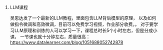 1. LLM课程

    吴恩达发了一个最新的LLM教程，里面包含LLM背后模型的原理，
    以及如何做指令微调和高效微调，目前可以免费学习视频，作业部分收费。。
    对于要学习LLM原理和训练的人可以学习一下，课程总时长5个小时左右，但是分成小课，
    一节课也就十分钟左右，质量很高：https://www.datalearner.com/blog/1051688052742878

